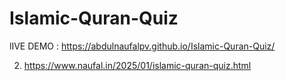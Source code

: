# Islamic-Quran-Quiz

lIVE DEMO : https://abdulnaufalpv.github.io/Islamic-Quran-Quiz/

2) https://www.naufal.in/2025/01/islamic-quran-quiz.html
